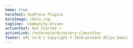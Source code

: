 ```yaml
---
home: true
heroText: VuePress Plugins
heroImage: /hero.svg
tagline:  Community-driven
actionText: Get Started →
actionLink: /reference/directory-classifier
footer: GPL v3.0 | Copyright © 2019-present Alija Sabic
---
```

